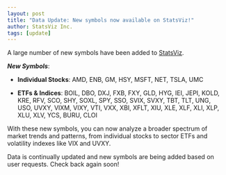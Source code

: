 ```yaml
---
layout: post
title: "Data Update: New symbols now available on StatsViz!"
author: StatsViz Inc. 
tags: [update]
---
```


A large number of new symbols have been added to [StatsViz](https://www.statsviz.com/).  

***New Symbols***:

- **Individual Stocks**: AMD, ENB, GM, HSY, MSFT, NET, TSLA, UMC

- **ETFs & Indices**: BOIL, DBO, DXJ, FXB, FXY, GLD, HYG, IEI, JEPI, KOLD, KRE, RFV, SCO, SHY, SOXL, SPY, SSO, SVIX, SVXY, TBT, TLT, UNG, USO, UVXY, VIXM, VIXY, VTI, VXX, XBI, XFLT, XIU, XLE, XLF, XLI, XLP, XLU, XLV, YCS, BURU, CLOI

With these new symbols, you can now analyze a broader spectrum of market trends and patterns, from individual stocks to sector ETFs and volatility indexes like VIX and UVXY.

Data is continually updated and new symbols are being added based on user requests. Check back again soon! 